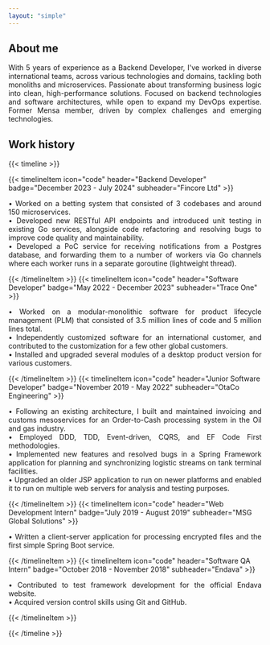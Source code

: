 ```yaml
---
layout: "simple"
---
```


## About me

<p style="text-align: justify;">
With 5 years of experience as a Backend Developer, I've worked in diverse international teams, across various technologies and domains, tackling both monoliths and microservices. Passionate about transforming business logic into clean, high-performance solutions. Focused on backend technologies and software architectures, while open to expand my DevOps expertise. Former Mensa member, driven by complex challenges and emerging technologies.
<p>

## Work history

{{< timeline >}}

{{< timelineItem icon="code" header="Backend Developer" badge="December 2023 - July 2024" subheader="Fincore Ltd" >}}
<p style="text-align: justify;">
• Worked on a betting system that consisted of 3 codebases and around 150 microservices.</br>
• Developed new RESTful API endpoints and introduced unit testing in existing Go services, alongside code refactoring and resolving bugs to improve code quality and maintainability.</br>
• Developed a PoC service for receiving notifications from a Postgres database, and forwarding them to a number of workers via Go channels where each worker runs in a separate goroutine (lightweight thread).
</p>
{{< /timelineItem >}}
{{< timelineItem icon="code" header="Software Developer" badge="May 2022 - December 2023" subheader="Trace One" >}}
<p style="text-align: justify;">
• Worked on a modular-monolithic software for product lifecycle management (PLM) that consisted of 3.5 million lines of code and 5 million lines total.</br>
• Independently customized software for an international customer, and contributed to the customization for a few other global customers.</br>
• Installed and upgraded several modules of a desktop product version for various customers.
</p>
{{< /timelineItem >}}
{{< timelineItem icon="code" header="Junior Software Developer" badge="November 2019 - May 2022" subheader="OtaCo Engineering" >}}
<p style="text-align: justify;">
• Following an existing architecture, I built and maintained invoicing and customs mesoservices for an Order-to-Cash processing system in the Oil and gas industry.</br>
• Employed DDD, TDD, Event-driven, CQRS, and EF Code First methodologies.</br>
• Implemented new features and resolved bugs in a Spring Framework application for planning and synchronizing logistic streams on tank terminal facilities.</br>
• Upgraded an older JSP application to run on newer platforms and enabled it to run on multiple web servers for analysis and testing purposes.
</p>
{{< /timelineItem >}}
{{< timelineItem icon="code" header="Web Development Intern" badge="July 2019 - August 2019" subheader="MSG Global Solutions" >}}
<p style="text-align: justify;">
• Written a client-server application for processing encrypted files and the first simple Spring Boot service.
</p>
{{< /timelineItem >}}
{{< timelineItem icon="code" header="Software QA Intern" badge="October 2018 - November 2018" subheader="Endava" >}}
<p style="text-align: justify;">
• Contributed to test framework development for the official Endava website.</br>
• Acquired version control skills using Git and GitHub.
</p>
{{< /timelineItem >}}

{{< /timeline >}}